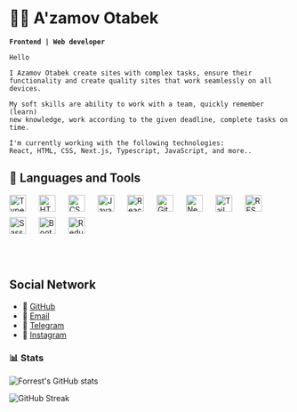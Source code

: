   # 🏄‍♂️ A'zamov Otabek

  **`Frontend | Web developer`**

  ```
  Hello

  I Azamov Otabek create sites with complex tasks, ensure their 
  functionality and create quality sites that work seamlessly on all devices. 

  My soft skills are ability to work with a team, quickly remember (learn)
  new knowledge, work according to the given deadline, complete tasks on time.

  I'm currently working with the following technologies:
  React, HTML, CSS, Next.js, Typescript, JavaScript, and more..

  ```

  ## 🧰 Languages and Tools

  <div style="display: flex; gap: 10px; flex-wrap: wrap; align-items: center; margin-bottom: 50px;">
      <img align="left" alt="TypeScript" width="30px" style="padding-right:10px;" src="https://cdn.jsdelivr.net/gh/devicons/devicon/icons/typescript/typescript-plain.svg" />
      <img align="left" alt="HTML" width="30px" style="padding-right:10px;" src="https://cdn.jsdelivr.net/gh/devicons/devicon/icons/html5/html5-plain.svg" />
      <img align="left" alt="CSS" width="30px" style="padding-right:10px;" src="https://cdn.jsdelivr.net/gh/devicons/devicon/icons/css3/css3-plain.svg" />
      <img align="left" alt="JavaScript" width="30px" style="padding-right:10px;" src="https://cdn.jsdelivr.net/gh/devicons/devicon/icons/javascript/javascript-plain.svg" />
      <img align="left" alt="React" width="30px" style="padding-right:10px;" src="https://cdn.jsdelivr.net/gh/devicons/devicon/icons/react/react-original.svg" />
      <img align="left" alt="GitHub" width="30px" style="padding-right:10px;" src="https://cdn.jsdelivr.net/gh/devicons/devicon/icons/github/github-original.svg" />
      <img align="left" alt="Next.js" height="30px" width="30px" style="padding-right:10px;" src="https://static-00.iconduck.com/assets.00/nextjs-icon-512x512-y563b8iq.png"/>
      <img align="left" alt="Tailwindcss" width="30px" style="padding-right:10px;" src="https://upload.wikimedia.org/wikipedia/commons/thumb/d/d5/Tailwind_CSS_Logo.svg/2560px-Tailwind_CSS_Logo.svg.png"/>
      <img align="left" alt="REST" width="30px" style="padding-right:10px;" src="https://wordassociations.net/images/api.png"/>
      <img align="left" alt="Sass" width="30px" style="padding-right:10px;" src="https://upload.wikimedia.org/wikipedia/commons/thumb/9/96/Sass_Logo_Color.svg/640px-Sass_Logo_Color.svg.png"/>
      <img align="left" alt="Bootstrap" width="30px" style="padding-right:10px;" src="https://upload.wikimedia.org/wikipedia/commons/thumb/b/b2/Bootstrap_logo.svg/800px-Bootstrap_logo.svg.png"/>
      <img align="left" alt="Redux" width="30px" style="padding-right:10px;" src="https://avatars.githubusercontent.com/u/13142323?v=4"/>
  </div>

  <div style="display: flex;">
  </div>

  ## Social Network

  - 🔗 [GitHub](https://github.com/azamov-otabek)
  - 📧 [Email](mailto:otabek.azam0v@mail.ru)
  - 🔗 [Telegram](https://t.me/otabek_azam0v)
  - 🔗 [Instagram](https://www.instagram.com/otabek.azam0v)  


  ### 📊 Stats

  ![Forrest's GitHub stats](https://github-readme-stats.vercel.app/api?username=azamov-otabek&show_icons=true&theme=gruvbox)

  ![GitHub Streak](https://streak-stats.demolab.com?user=azamov-otabek&theme=gruvbox&border_radius=4.5)



  <!-- <details>
  <summary><h3>👨‍💻 Forrest's Coding Journey</h3></summary>
    I started my coding journey as a naive computer science student with a passion to learn everything I could about this programming world - code, unix, linux, theory. And all the while, teaching myself iOS development with a dream to build my own app, but that soon got overshadowed by my desire to excel in Java. A desire that landed me a full-stack software engineering job upon graduation. However, I had another desire I had been pursuing throughout this time - YouTube content creation. I eventually ended up quitting my software engineering job to pursue YouTube full-time, and that has been my focus ever since. But there's something that's always bothered me about my journey - abandoning my dream of building my own app to pursue the safe route, a job. Now I've already taken the leap away from that safety net into this uncomfortable, unexplored world that it being a creator. And it worked out, but again, it became comfortable. It's easier to create a video than go out on a ledge and build my own product. I do have to eat, at the end of the day, but I think it's time. It's time to get uncomfortable again. I have a burning desire to get back on the horse, and fulfill that dream younger me had of building my own app, my own product. And in order to do that, I'll be implmementing a few measures to streamline my YouTube content to focus more time on fulfilling that dream - a dream that I'll be ready to tackle in 2023 due to the measure I'm putting in place now until the end of 2022. Don't wait up, because I'm coming. -->
